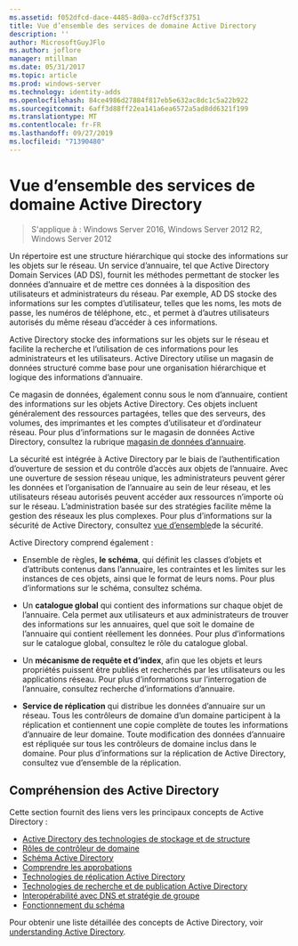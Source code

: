 ```yaml
---
ms.assetid: f052dfcd-dace-4485-8d0a-cc7df5cf3751
title: Vue d’ensemble des services de domaine Active Directory
description: ''
author: MicrosoftGuyJFlo
ms.author: joflore
manager: mtillman
ms.date: 05/31/2017
ms.topic: article
ms.prod: windows-server
ms.technology: identity-adds
ms.openlocfilehash: 84ce4986d27884f817eb5e632ac8dc1c5a22b922
ms.sourcegitcommit: 6aff3d88ff22ea141a6ea6572a5ad8dd6321f199
ms.translationtype: MT
ms.contentlocale: fr-FR
ms.lasthandoff: 09/27/2019
ms.locfileid: "71390480"
---
```

# <a name="active-directory-domain-services-overview"></a>Vue d’ensemble des services de domaine Active Directory

>S'applique à : Windows Server 2016, Windows Server 2012 R2, Windows Server 2012


Un répertoire est une structure hiérarchique qui stocke des informations sur les objets sur le réseau. Un service d’annuaire, tel que Active Directory Domain Services (AD DS), fournit les méthodes permettant de stocker les données d’annuaire et de mettre ces données à la disposition des utilisateurs et administrateurs du réseau. Par exemple, AD DS stocke des informations sur les comptes d’utilisateur, telles que les noms, les mots de passe, les numéros de téléphone, etc., et permet à d’autres utilisateurs autorisés du même réseau d’accéder à ces informations.

Active Directory stocke des informations sur les objets sur le réseau et facilite la recherche et l’utilisation de ces informations pour les administrateurs et les utilisateurs. Active Directory utilise un magasin de données structuré comme base pour une organisation hiérarchique et logique des informations d’annuaire.

Ce magasin de données, également connu sous le nom d’annuaire, contient des informations sur les objets Active Directory. Ces objets incluent généralement des ressources partagées, telles que des serveurs, des volumes, des imprimantes et les comptes d’utilisateur et d’ordinateur réseau. Pour plus d’informations sur le magasin de données Active Directory, consultez la rubrique [magasin de données d’annuaire](https://technet.microsoft.com/library/cc736627(v=ws.10).aspx).

La sécurité est intégrée à Active Directory par le biais de l’authentification d’ouverture de session et du contrôle d’accès aux objets de l’annuaire. Avec une ouverture de session réseau unique, les administrateurs peuvent gérer les données et l’organisation de l’annuaire au sein de leur réseau, et les utilisateurs réseau autorisés peuvent accéder aux ressources n’importe où sur le réseau. L’administration basée sur des stratégies facilite même la gestion des réseaux les plus complexes. Pour plus d’informations sur la sécurité de Active Directory, consultez [vue d’ensemble](../../plan/security-best-practices/best-practices-for-securing-active-directory.md)de la sécurité.

Active Directory comprend également :
* Ensemble de règles, **le schéma**, qui définit les classes d’objets et d’attributs contenus dans l’annuaire, les contraintes et les limites sur les instances de ces objets, ainsi que le format de leurs noms. Pour plus d’informations sur le schéma, consultez schéma.


* Un **catalogue global** qui contient des informations sur chaque objet de l’annuaire. Cela permet aux utilisateurs et aux administrateurs de trouver des informations sur les annuaires, quel que soit le domaine de l’annuaire qui contient réellement les données. Pour plus d’informations sur le catalogue global, consultez le rôle du catalogue global.


* Un **mécanisme de requête et d’index**, afin que les objets et leurs propriétés puissent être publiés et recherchés par les utilisateurs ou les applications réseau. Pour plus d’informations sur l’interrogation de l’annuaire, consultez recherche d’informations d’annuaire.


* **Service de réplication** qui distribue les données d’annuaire sur un réseau. Tous les contrôleurs de domaine d’un domaine participent à la réplication et contiennent une copie complète de toutes les informations d’annuaire de leur domaine. Toute modification des données d’annuaire est répliquée sur tous les contrôleurs de domaine inclus dans le domaine. Pour plus d’informations sur la réplication de Active Directory, consultez vue d’ensemble de la réplication.

## <a name="understanding-active-directory"></a>Compréhension des Active Directory
 Cette section fournit des liens vers les principaux concepts de Active Directory :
 
* [Active Directory des technologies de stockage et de structure](https://technet.microsoft.com/library/cc759186(v=ws.10).aspx)
* [Rôles de contrôleur de domaine](https://technet.microsoft.com/library/cc786438(v=ws.10).aspx) 
* [Schéma Active Directory](https://docs.microsoft.com/previous-versions/windows/it-pro/windows-server-2008-R2-and-2008/cc771796(v=ws.10))
* [Comprendre les approbations](https://docs.microsoft.com/previous-versions/windows/it-pro/windows-server-2008-R2-and-2008/cc771568(v=ws.10)) 
* [Technologies de réplication Active Directory](https://technet.microsoft.com/library/cc786438(v=ws.10).aspx) 
* [Technologies de recherche et de publication Active Directory](https://technet.microsoft.com/library/cc775686(v=ws.10).aspx) 
* [Interopérabilité avec DNS et stratégie de groupe](https://docs.microsoft.com/previous-versions/windows/it-pro/windows-server-2008-R2-and-2008/dd197486(v=ws.10))
* [Fonctionnement du schéma](https://technet.microsoft.com/library/cc759402(v=ws.10).aspx) 

Pour obtenir une liste détaillée des concepts de Active Directory, voir [understanding Active Directory](https://technet.microsoft.com/library/cc781408(v=ws.10).aspx). 


